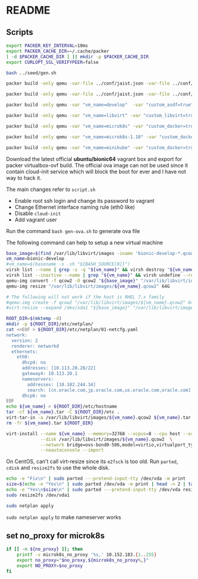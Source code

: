 # README

## Scripts

```bash
export PACKER_KEY_INTERVAL=10ms
export PACKER_CACHE_DIR=~/.cache/packer
[ -d $PACKER_CACHE_DIR ] || mkdir -p $PACKER_CACHE_DIR
export CURLOPT_SSL_VERIFYPEER=false

bash ../seed/gen.sh
```

```bash
packer build -only qemu -var-file ../conf/jaist.json -var-file ../conf/proxy.json -var-file ../conf/ubuntu-1804.json ubuntu.json

packer build -only qemu -var-file ../conf/jaist.json -var-file ../conf/proxy.json -var-file ../conf/ubuntu-minimal-1804.json ubuntu.json

packer build -only qemu -var "vm_name=develop"  -var "custom_asdf=true" -var "custom_docker=true" -var "custom_java=true" -var "custom_nvm=true" -var-file ../conf/jaist.json -var-file ../conf/proxy.json -var-file ../conf/ubuntu-1804.json ubuntu.json

packer build -only qemu -var "vm_name=libvirt" -var "custom_libvirt=true" -var-file ../conf/jaist.json -var-file ../conf/proxy.json -var-file ../conf/ubuntu-minimal-1804.json ubuntu.json

packer build -only qemu -var "vm_name=microk8s" -var "custom_docker=true" -var "custom_microk8s=true" -var "custom_snap=true" -var "ssh_timeout=30m" -var-file ../conf/jaist.json -var-file ../conf/proxy.json -var-file ../conf/ubuntu-1804.json ubuntu.json

packer build -only qemu -var "vm_name=microk8s-1.10" -var "custom_docker=true" -var "custom_microk8s=true" -var "custom_microk8s_version=1.10/stable" -var "custom_snap=true" -var "ssh_timeout=30m" -var-file ../conf/jaist.json -var-file ../conf/proxy.json -var-file ../conf/ubuntu-1804.json ubuntu.json

packer build -only qemu -var "vm_name=minikube" -var "custom_docker=true" -var "custom_minikube=true" -var-file ../conf/jaist.json -var-file ../conf/proxy.json -var-file ../conf/ubuntu-1804.json ubuntu.json
```

Download the latest official **ubuntu/bionic64** vagrant box and export for packer virtualbox-ovf build.
The official ova image can not be used since it contain cloud-init service which will block the boot for ever and I have not way to hack it.

The main changes refer to `script.sh`

- Enable root ssh login and change its password to vagrant
- Change Ethernet interface naming rule (eth0 like)
- Disable `cloud-init`
- Add vagrant user

Run the command `bash gen-ova.sh` to generate ova file

The following command can help to setup a new virtual machine

```bash
base_image=$(find /var/lib/libvirt/images -iname 'bionic-develop-*.qcow2c' -printf "%T@ %p\n" | sort -r | head -1 | cut -d' ' -f2)
vm_name=bionic-develop
#vm_name=$(basename -s .sh "${BASH_SOURCE[0]}")
virsh list --name | grep -s -q "${vm_name}" && virsh destroy "${vm_name}"
virsh list --inactive --name | grep "${vm_name}" && virsh undefine --remove-all-storage "${vm_name}"
qemu-img convert -f qcow2 -O qcow2 "${base_image}" "/var/lib/libvirt/images/${vm_name}.qcow2"
qemu-img resize "/var/lib/libvirt/images/${vm_name}.qcow2" 64G

# The following will not work if the host is RHEL 7.x family
#qemu-img create -f qcow2 "/var/lib/libvirt/images/${vm_name}.qcow2" 64G
#virt-resize --expand /dev/sda1 "${base_image}" "/var/lib/libvirt/images/${vm_name}.qcow2"

ROOT_DIR=$(mktemp -d)
mkdir -p ${ROOT_DIR}/etc/netplan/
cat <<EOF > ${ROOT_DIR}/etc/netplan/01-netcfg.yaml
network:
  version: 2
  renderer: networkd
  ethernets:
    eth0:
      dhcp4: no
      addresses: [10.113.20.28/22]
      gateway4: 10.113.20.1
      nameservers:
        addresses: [10.182.244.34]
        search: [cn.oracle.com,jp.oracle.com,us.oracle.com,oracle.com]
      dhcp6: no
EOF
echo ${vm_name} > ${ROOT_DIR}/etc/hostname
tar -cf ${vm_name}.tar -C ${ROOT_DIR}/etc .
virt-tar-in -a /var/lib/libvirt/images/${vm_name}.qcow2 ${vm_name}.tar /etc
rm -fr ${vm_name}.tar ${ROOT_DIR}

virt-install --name ${vm_name} --memory=32768 --vcpus=8 --cpu host --os-variant ubuntu18.04 \
             --disk /var/lib/libvirt/images/${vm_name}.qcow2  \
             --network bridge=ovs-bond0-506,model=virtio,virtualport_type=openvswitch \
             --noautoconsole --import
```

On CentOS, can't call virt-resize since its `e2fsck` is too old. Run `parted`, `cdisk` and `resize2fs` to use the whole disk.

```bash
echo -e "Fix\n" | sudo parted ---pretend-input-tty /dev/vda -m print
size=$(echo -e "Yes\n" | sudo parted /dev/vda -m print | head -n 2 | tail -n 1 | cut -d ':' -f 2)
echo -e "Yes\n$size\n" | sudo parted ---pretend-input-tty /dev/vda resizepart 1
sudo resize2fs /dev/vda1

sudo netplan apply
```

`sudo netplan apply` to make nameserver works

## set no_proxy for microk8s

```bash
if [[ -n ${no_proxy} ]]; then
    printf -v microk8s_no_proxy '%s,' 10.152.183.{1..255}
    export no_proxy="$no_proxy,${microk8s_no_proxy%,}"
    export NO_PROXY=$no_proxy
fi
```
